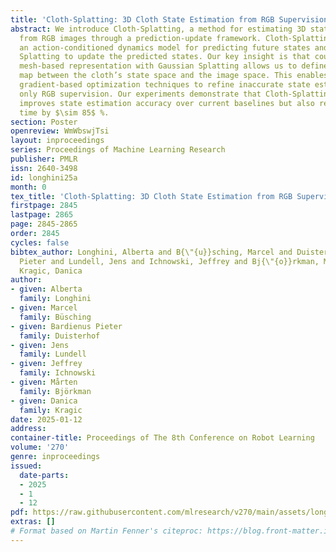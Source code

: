 ```yaml
---
title: 'Cloth-Splatting: 3D Cloth State Estimation from RGB Supervision'
abstract: We introduce Cloth-Splatting, a method for estimating 3D states of cloth
  from RGB images through a prediction-update framework. Cloth-Splatting leverages
  an action-conditioned dynamics model for predicting future states and uses 3D Gaussian
  Splatting to update the predicted states. Our key insight is that coupling a 3D
  mesh-based representation with Gaussian Splatting allows us to define a differentiable
  map between the cloth’s state space and the image space. This enables the use of
  gradient-based optimization techniques to refine inaccurate state estimates using
  only RGB supervision. Our experiments demonstrate that Cloth-Splatting not only
  improves state estimation accuracy over current baselines but also reduces convergence
  time by $\sim 85$ %.
section: Poster
openreview: WmWbswjTsi
layout: inproceedings
series: Proceedings of Machine Learning Research
publisher: PMLR
issn: 2640-3498
id: longhini25a
month: 0
tex_title: 'Cloth-Splatting: 3D Cloth State Estimation from RGB Supervision'
firstpage: 2845
lastpage: 2865
page: 2845-2865
order: 2845
cycles: false
bibtex_author: Longhini, Alberta and B{\"{u}}sching, Marcel and Duisterhof, Bardienus
  Pieter and Lundell, Jens and Ichnowski, Jeffrey and Bj{\"{o}}rkman, M\aa{}rten and
  Kragic, Danica
author:
- given: Alberta
  family: Longhini
- given: Marcel
  family: Büsching
- given: Bardienus Pieter
  family: Duisterhof
- given: Jens
  family: Lundell
- given: Jeffrey
  family: Ichnowski
- given: Mårten
  family: Björkman
- given: Danica
  family: Kragic
date: 2025-01-12
address:
container-title: Proceedings of The 8th Conference on Robot Learning
volume: '270'
genre: inproceedings
issued:
  date-parts:
  - 2025
  - 1
  - 12
pdf: https://raw.githubusercontent.com/mlresearch/v270/main/assets/longhini25a/longhini25a.pdf
extras: []
# Format based on Martin Fenner's citeproc: https://blog.front-matter.io/posts/citeproc-yaml-for-bibliographies/
---
```

